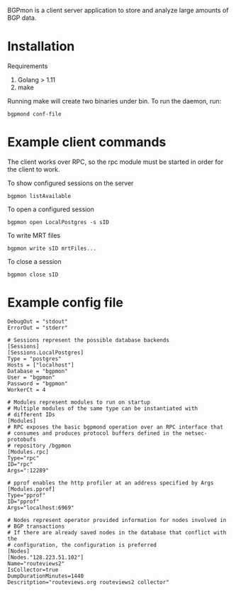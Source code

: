 BGPmon is a client server application to store and analyze large amounts
of BGP data.

# Installation

Requirements
1. Golang > 1.11
2. make

Running make will create two binaries under bin. To run the daemon,
run:

    bgpmond conf-file

# Example client commands

The client works over RPC, so the rpc module must be started in order
for the client to work.

To show configured sessions on the server

    bgpmon listAvailable

To open a configured session

    bgpmon open LocalPostgres -s sID

To write MRT files

    bgpmon write sID mrtFiles...

To close a session

    bgpmon close sID

# Example config file

    DebugOut = "stdout"
    ErrorOut = "stderr"

    # Sessions represent the possible database backends
    [Sessions]
    [Sessions.LocalPostgres]
    Type = "postgres"
    Hosts = ["localhost"]
    Database = "bgpmon"
    User = "bgpmon"
    Password = "bgpmon"
    WorkerCt = 4

    # Modules represent modules to run on startup
    # Multiple modules of the same type can be instantiated with
    # different IDs
    [Modules]
    # RPC exposes the basic bgpmond operation over an RPC interface that
    # consumes and produces protocol buffers defined in the netsec-protobufs
    # repository /bgpmon
    [Modules.rpc]
    Type="rpc"
    ID="rpc"
    Args=":12289"

    # pprof enables the http profiler at an address specified by Args
    [Modules.pprof]
    Type="pprof"
    ID="pprof"
    Args="localhost:6969"

    # Nodes represent operator provided information for nodes involved in
    # BGP transactions
    # If there are already saved nodes in the database that conflict with the
    # configuration, the configuration is preferred
    [Nodes]
    [Nodes."128.223.51.102"]
    Name="routeviews2"
    IsCollector=true
    DumpDurationMinutes=1440
    Descritption="routeviews.org routeviews2 collector"
